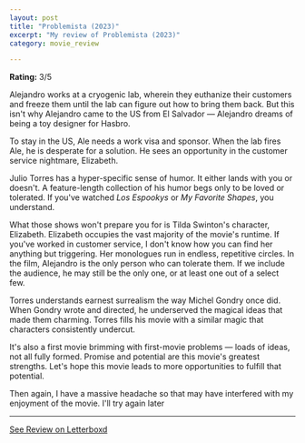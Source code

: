 ```yaml
---
layout: post
title: "Problemista (2023)"
excerpt: "My review of Problemista (2023)"
category: movie_review

---
```


**Rating:** 3/5

Alejandro works at a cryogenic lab, wherein they euthanize their customers and freeze them until the lab can figure out how to bring them back. But this isn't why Alejandro came to the US from El Salvador — Alejandro dreams of being a toy designer for Hasbro.

To stay in the US, Ale needs a work visa and sponsor. When the lab fires Ale, he is desperate for a solution. He sees an opportunity in the customer service nightmare, Elizabeth.

Julio Torres has a hyper-specific sense of humor. It either lands with you or doesn't. A feature-length collection of his humor begs only to be loved or tolerated. If you've watched<i> Los Espookys</i> or <i>My Favorite Shapes</i>, you understand.

What those shows won't prepare you for is Tilda Swinton's character, Elizabeth. Elizabeth occupies the vast majority of the movie's runtime. If you've worked in customer service, I don't know how you can find her anything but triggering. Her monologues run in endless, repetitive circles. In the film, Alejandro is the only person who can tolerate them. If we include the audience, he may still be the only one, or at least one out of a select few.

Torres understands earnest surrealism the way Michel Gondry once did. When Gondry wrote and directed, he underserved the magical ideas that made them charming. Torres fills his movie with a similar magic that characters consistently undercut.

It's also a first movie brimming with first-movie problems — loads of ideas, not all fully formed. Promise and potential are this movie's greatest strengths. Let's hope this movie leads to more opportunities to fulfill that potential.

Then again, I have a massive headache so that may have interfered with my enjoyment of the movie. I'll try again later

<hr>

[See Review on Letterboxd](https://boxd.it/67RjCZ)
